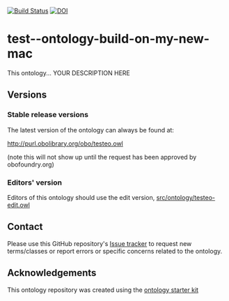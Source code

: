 [![Build Status](https://travis-ci.org/mateolan/test--ontology-build-on-my-new-mac.svg?branch=master)](https://travis-ci.org/mateolan/test--ontology-build-on-my-new-mac)
[![DOI](https://zenodo.org/badge/13996/mateolan/test--ontology-build-on-my-new-mac.svg)](https://zenodo.org/badge/latestdoi/13996/mateolan/test--ontology-build-on-my-new-mac)

# test--ontology-build-on-my-new-mac

This ontology... YOUR DESCRIPTION HERE

## Versions

### Stable release versions

The latest version of the ontology can always be found at:

http://purl.obolibrary.org/obo/testeo.owl

(note this will not show up until the request has been approved by obofoundry.org)

### Editors' version

Editors of this ontology should use the edit version, [src/ontology/testeo-edit.owl](src/ontology/testeo-edit.owl)

## Contact

Please use this GitHub repository's [Issue tracker](https://github.com/mateolan/test--ontology-build-on-my-new-mac/issues) to request new terms/classes or report errors or specific concerns related to the ontology.

## Acknowledgements

This ontology repository was created using the [ontology starter kit](https://github.com/INCATools/ontology-starter-kit)
